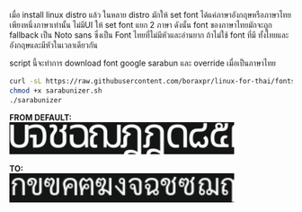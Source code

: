 เมื่อ install linux distro แล้ว ในหลาย distro มักให้ set font ได้แค่ภาษาอังกฤษหรือภาษาไทย เพียงหนึ่งภาษาเท่านั้น ไม่มีUI ให้ set font แยก 2 ภาษา ดังนั้น font ของภาษาไทยมักจะถูก fallback เป็น Noto sans ซึ่งเป็น Font ไทยที่ไม่มีหัวและอ่านยาก ถ้าไม่ใช้ font ที่มี ทั้งไทยและอังกฤษและมีหัวในเวลาเดียวกัน

script นี้จะทำการ download font google sarabun และ override เมื่อเป็นภาษาไทย

```bash
curl -sL https://raw.githubusercontent.com/boraxpr/linux-for-thai/fonts/sarabunizer.sh](https://raw.githubusercontent.com/boraxpr/linux-for-thai/refs/heads/main/fonts/sarabunizer.sh
chmod +x sarabunizer.sh
./sarabunizer
```

**FROM DEFAULT:**<br><img src="asset/thai-no-loop-notosan.png" width="400">

**TO:**<br><img src="asset/thai-loop-sarabun.png" width="400">

